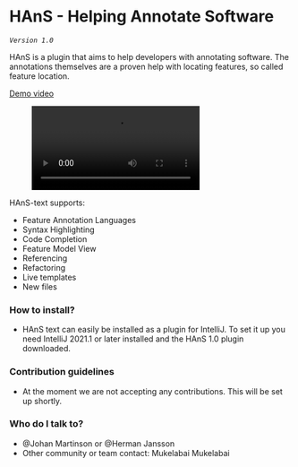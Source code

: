 # HAnS - Helping Annotate Software #
*`Version 1.0`*

HAnS is a plugin that aims to help developers with annotating software. The annotations themselves are a proven help with
locating features, so called feature location.

[Demo video](https://youtu.be/cx_-ZshHLgA)

<figure class="video_container">
  <video controls>
    <source src="materials/HAnS-Demo.mp4" type="video/mp4">
  </video>
</figure>

HAnS-text supports:
* Feature Annotation Languages
* Syntax Highlighting
* Code Completion
* Feature Model View
* Referencing
* Refactoring
* Live templates
* New files

### How to install? ###

* HAnS text can easily be installed as a plugin for IntelliJ. To set it up you need IntelliJ
  2021.1 or later installed and the HAnS 1.0 plugin downloaded.

### Contribution guidelines ###

* At the moment we are not accepting any contributions. This will be set up shortly.

### Who do I talk to? ###

* @Johan Martinson or @Herman Jansson
* Other community or team contact: Mukelabai Mukelabai 